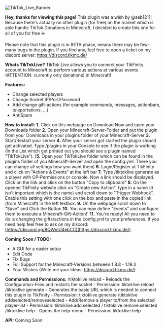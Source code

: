 ![TikTok_Live_Banner](https://user-images.githubusercontent.com/94994775/218834285-8d809227-ac19-452d-9972-d0e38e5232b6.png)

**Hey, thanks for viewing this page!** This plugin was a wish by @seb1211! Because there's actually no other plugin (for free) on the market which is able handle TikTok Donations in Minecraft, I decided to create this one for all of you for free :coffee:

Please note that this plugin is in BETA phase, means there may be few-many bugs in the plugin. If you find any, feel free to open a ticket on my discord server: https://discord.tikmc.de/

**Whats TikTokLive?**
TikTok Live allows you to connect your TikFinity account to Minecraft to perform various actions at various events (ATTENTION: currently only donations) in Minecraft!

**Features:**
- Change selected players
- Change Socket IP/Port/Password
- Add change gift-actions (for example commands, messages, actionbars, teleportations, ...)
- AntiSpam

**How to install:**
**1.** Click on this webpage on Download Now and open your Downloads folder
**2.** Open your Minecraft-Server-Folder and put the plugin from your Downloads in your plugins folder of your Minecraft-Server
**3.** Start/Restart your server
**4.** After your server got started the plugin should get activated. Type /plugins in your Console to see if the plugin is working (In the List which get printed out you should see a plugin named "TikTokLive").
(**5.** Open your TikTokLive folder which can be found in the plugins folder of you Minecraft-Server and open the config.yml. There you can change all settings how you want them)
**6.** Login/Register at TikFinity and click on "Actions & Events" at the left bar
**7.** Type /tiktoklive generate as a player with OP-Permissions or console. Now a link should be displayed. Click on the link and click on the button "Copy to clipboard"
**8.** On the opened TikFinity website click on "Create new Action", type in a name (it isn't important which is the name) and scroll down to "Trigger Webhook". Enable this setting with one click on the box and paste in the copied link (from Minecraft) in the left textbox.
**9.** On the webpage scroll down to "Save" and Click the Button
**10.** You can now define "Events" and configure them to execute a Minecraft-Gift-Action!'
**11.** You're ready! All you need to do is changing the gifts/actions in the config.yml to your preferences. If you need help feel free to ask on my discord: [https://discord.gg/8QWmU4ebCC](https://discord.tikmc.de/)

**Coming Soon / TODO:**
- A GUI for a easier setup
- Edit Code
- Fix Bugs
- Full Support for the Minecraft-Versions between 1.8.8 - 1.19.3
- Your Wishes (Write me your Ideas: https://discord.tikmc.de/)

**Commands and Permissions:**
/tiktoklive reload - Reloads the Configuration-Files and restarts the socket - Permission: tiktoklive.reload
/tiktoklive generate - Generates the basic URL which is needed to connect this plugin to TikFinity - Permission: tiktoklive.generate
/tiktoklive addselected/removeselected <Player> - Add/Remove a player to/from the selected player-list - Permission: tiktoklive.add.selected / tiktoklive.remove.selected
/tiktoklive help - Opens the help-menu - Permission: tiktoklive.help

**API:**
Coming Soon
